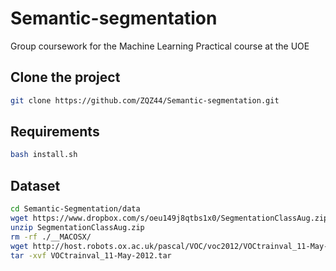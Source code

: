 # Semantic-segmentation
 Group coursework for the Machine Learning Practical course at the UOE
## Clone the project
```bash
git clone https://github.com/ZQZ44/Semantic-segmentation.git
```
## Requirements
```bash
bash install.sh
```
## Dataset
```bash
cd Semantic-Segmentation/data
wget https://www.dropbox.com/s/oeu149j8qtbs1x0/SegmentationClassAug.zip
unzip SegmentationClassAug.zip
rm -rf ./__MACOSX/
wget http://host.robots.ox.ac.uk/pascal/VOC/voc2012/VOCtrainval_11-May-2012.tar
tar -xvf VOCtrainval_11-May-2012.tar
```
